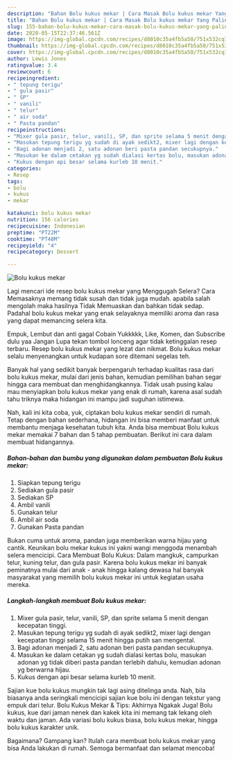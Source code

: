 ```yaml
---
description: "Bahan Bolu kukus mekar | Cara Masak Bolu kukus mekar Yang Paling Enak"
title: "Bahan Bolu kukus mekar | Cara Masak Bolu kukus mekar Yang Paling Enak"
slug: 155-bahan-bolu-kukus-mekar-cara-masak-bolu-kukus-mekar-yang-paling-enak
date: 2020-05-15T22:37:46.561Z
image: https://img-global.cpcdn.com/recipes/d8010c35a4fb5a50/751x532cq70/bolu-kukus-mekar-foto-resep-utama.jpg
thumbnail: https://img-global.cpcdn.com/recipes/d8010c35a4fb5a50/751x532cq70/bolu-kukus-mekar-foto-resep-utama.jpg
cover: https://img-global.cpcdn.com/recipes/d8010c35a4fb5a50/751x532cq70/bolu-kukus-mekar-foto-resep-utama.jpg
author: Lewis Jones
ratingvalue: 3.4
reviewcount: 6
recipeingredient:
- " tepung terigu"
- " gula pasir"
- " SP"
- " vanili"
- " telur"
- " air soda"
- " Pasta pandan"
recipeinstructions:
- "Mixer gula pasir, telur, vanili, SP, dan sprite selama 5 menit dengan kecepatan tinggi."
- "Masukan tepung terigu yg sudah di ayak sedikt2, mixer lagi dengan kecepatan tinggi selama 15 menit hingga putih san mengental."
- "Bagi adonan menjadi 2, satu adonan beri pasta pandan secukupnya."
- "Masukan ke dalam cetakan yg sudah dialasi kertas bolu, masukan adonan yg tidak diberi pasta pandan terlebih dahulu, kemudian adonan yg berwarna hijau."
- "Kukus dengan api besar selama kurleb 10 menit."
categories:
- Resep
tags:
- bolu
- kukus
- mekar

katakunci: bolu kukus mekar 
nutrition: 156 calories
recipecuisine: Indonesian
preptime: "PT22M"
cooktime: "PT48M"
recipeyield: "4"
recipecategory: Dessert

---
```



![Bolu kukus mekar](https://img-global.cpcdn.com/recipes/d8010c35a4fb5a50/751x532cq70/bolu-kukus-mekar-foto-resep-utama.jpg)

Lagi mencari ide resep bolu kukus mekar yang Menggugah Selera? Cara Memasaknya memang tidak susah dan tidak juga mudah. apabila salah mengolah maka hasilnya Tidak Memuaskan dan bahkan tidak sedap. Padahal bolu kukus mekar yang enak selayaknya memiliki aroma dan rasa yang dapat memancing selera kita.

Empuk, Lembut dan anti gagal Cobain Yukkkkk, Like, Komen, dan Subscribe dulu yaa Jangan Lupa tekan tombol lonceng agar tidak ketinggalan resep terbaru. Resep bolu kukus mekar yang lezat dan nikmat. Bolu kukus mekar selalu menyenangkan untuk kudapan sore ditemani segelas teh.

Banyak hal yang sedikit banyak berpengaruh terhadap kualitas rasa dari bolu kukus mekar, mulai dari jenis bahan, kemudian pemilihan bahan segar hingga cara membuat dan menghidangkannya. Tidak usah pusing kalau mau menyiapkan bolu kukus mekar yang enak di rumah, karena asal sudah tahu triknya maka hidangan ini mampu jadi suguhan istimewa.


Nah, kali ini kita coba, yuk, ciptakan bolu kukus mekar sendiri di rumah. Tetap dengan bahan sederhana, hidangan ini bisa memberi manfaat untuk membantu menjaga kesehatan tubuh kita. Anda bisa membuat Bolu kukus mekar memakai 7 bahan dan 5 tahap pembuatan. Berikut ini cara dalam membuat hidangannya.

<!--inarticleads1-->

##### Bahan-bahan dan bumbu yang digunakan dalam pembuatan Bolu kukus mekar:

1. Siapkan  tepung terigu
1. Sediakan  gula pasir
1. Sediakan  SP
1. Ambil  vanili
1. Gunakan  telur
1. Ambil  air soda
1. Gunakan  Pasta pandan


Bukan cuma untuk aroma, pandan juga memberikan warna hijau yang cantik. Keunikan bolu mekar kukus ini yakni wangi menggoda menambah selera mencicipi. Cara Membuat Bolu Kukus: Dalam mangkuk, campurkan telur, kuning telur, dan gula pasir. Karena bolu kukus mekar ini banyak peminatnya mulai dari anak - anak hingga kalang dewasa hal banyak masyarakat yang memilih bolu kukus mekar ini untuk kegiatan usaha mereka. 

<!--inarticleads2-->

##### Langkah-langkah membuat Bolu kukus mekar:

1. Mixer gula pasir, telur, vanili, SP, dan sprite selama 5 menit dengan kecepatan tinggi.
1. Masukan tepung terigu yg sudah di ayak sedikt2, mixer lagi dengan kecepatan tinggi selama 15 menit hingga putih san mengental.
1. Bagi adonan menjadi 2, satu adonan beri pasta pandan secukupnya.
1. Masukan ke dalam cetakan yg sudah dialasi kertas bolu, masukan adonan yg tidak diberi pasta pandan terlebih dahulu, kemudian adonan yg berwarna hijau.
1. Kukus dengan api besar selama kurleb 10 menit.


Sajian kue bolu kukus mungkin tak lagi asing ditelinga anda. Nah, bila biasanya anda seringkali mencicipi sajian kue bolu ini dengan tekstur yang empuk dari telur. Bolu Kukus Mekar &amp; Tips: Akhirnya Ngakak Juga! Bolu kukus, kue dari jaman nenek dan kakek kita ini memang tak lekang oleh waktu dan jaman. Ada variasi bolu kukus biasa, bolu kukus mekar, hingga bolu kukus karakter unik. 

Bagaimana? Gampang kan? Itulah cara membuat bolu kukus mekar yang bisa Anda lakukan di rumah. Semoga bermanfaat dan selamat mencoba!
